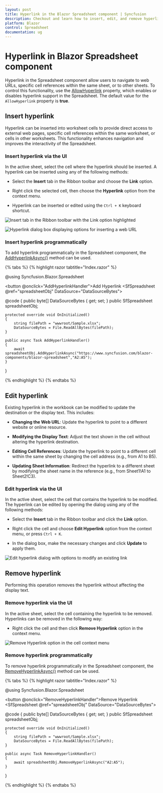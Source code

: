 ```yaml
---
layout: post
title: Hyperlink in the Blazor Spreadsheet component | Syncfusion
description: Checkout and learn how to insert, edit, and remove hyperlink in the Syncfusion Blazor Spreadsheet component and more.
platform: Blazor
control: Spreadsheet
documentation: ug
---
```


# Hyperlink in Blazor Spreadsheet component

Hyperlink in the Spreadsheet component allow users to navigate to web URLs, specific cell references within the same sheet, or to other sheets. To control this functionality, use the [AllowHyperlink](https://help.syncfusion.com/cr/blazor/Syncfusion.Blazor.Spreadsheet.SfSpreadsheet.html#Syncfusion_Blazor_Spreadsheet_SfSpreadsheet_AllowHyperLink) property, which enables or disables hyperlink support in the Spreadsheet. The default value for the `AllowHyperlink` property is **true**.

## Insert hyperlink

Hyperlink can be inserted into worksheet cells to provide direct access to external web pages, specific cell references within the same worksheet, or cells in other worksheets. This functionality enhances navigation and improves the interactivity of the Spreadsheet.

### Insert hyperlink via the UI

In the active sheet, select the cell where the hyperlink should be inserted. A hyperlink can be inserted using any of the following methods:

* Select the **Insert** tab in the Ribbon toolbar and choose the **Link** option.

* Right click the selected cell, then choose the **Hyperlink** option from the context menu.

* Hyperlink can be inserted or edited using the `Ctrl + K` keyboard shortcut.


![Insert tab in the Ribbon toolbar with the Link option highlighted](images/insert-link.png)

![Hyperlink dialog box displaying options for inserting a web URL](images/insert-hyperlink-dialogbox.png)

### Insert hyperlink programmatically

To add hyperlink programmatically in the Spreadsheet component, the [AddHyperlinkAsync()](https://help.syncfusion.com/cr/blazor/Syncfusion.Blazor.Spreadsheet.SfSpreadsheet.html#Syncfusion_Blazor_Spreadsheet_SfSpreadsheet_AddHyperlinkAsync_System_String_System_String_System_String_) method can be used.

{% tabs %}
{% highlight razor tabtitle="Index.razor" %}

@using Syncfusion.Blazor.Spreadsheet

<button @onclick="AddHyperlinkHandler">Add Hyperlink</button>
<SfSpreadsheet @ref="spreadsheetObj" DataSource="DataSourceBytes">
    <SpreadsheetRibbon></SpreadsheetRibbon>
</SfSpreadsheet>

@code {
    public byte[] DataSourceBytes { get; set; }
    public SfSpreadsheet spreadsheetObj;

    protected override void OnInitialized()
    {
        string filePath = "wwwroot/Sample.xlsx";
        DataSourceBytes = File.ReadAllBytes(filePath);
    }

    public async Task AddHyperlinkHandler()
    {
	    await spreadsheetObj.AddHyperlinkAsync("https://www.syncfusion.com/blazor-components/blazor-spreadsheet","A2:A5");
    }
}

{% endhighlight %}
{% endtabs %}

## Edit hyperlink

Existing hyperlink in the workbook can be modified to update the destination or the display text. This includes:

* **Changing the Web URL**: Update the hyperlink to point to a different website or online resource.

* **Modifying the Display Text**: Adjust the text shown in the cell without altering the hyperlink destination.

* **Editing Cell References**: Update the hyperlink to point to a different cell within the same sheet by changing the cell address (e.g., from A1 to B5).

* **Updating Sheet Information**: Redirect the hyperlink to a different sheet by modifying the sheet name in the reference (e.g., from Sheet1!A1 to Sheet2!C3).

### Edit hyperlink via the UI

In the active sheet, select the cell that contains the hyperlink to be modified. The hyperlink can be edited by opening the dialog using any of the following methods:

* Select the **Insert** tab in the Ribbon toolbar and click the **Link** option.

* Right click the cell and choose **Edit Hyperlink** option from the context menu, or press `Ctrl + K`.

* In the dialog box, make the necessary changes and click **Update** to apply them.

![Edit hyperlink dialog with options to modify an existing link](images/edit-hyperlink-dialogbox.png)

## Remove hyperlink

Performing this operation removes the hyperlink without affecting the display text.

### Remove hyperlink via the UI

In the active sheet, select the cell containing the hyperlink to be removed. Hyperlinks can be removed in the following way:

* Right click the cell and then click **Remove Hyperlink** option in the context menu.

![Remove Hyperlink option in the cell context menu](images/remove-hyperlink.png)

### Remove hyperlink programmatically

To remove hyperlink programmatically in the Spreadsheet component, the [RemoveHyperlinkAsync()](https://help.syncfusion.com/cr/blazor/Syncfusion.Blazor.Spreadsheet.SfSpreadsheet.html#Syncfusion_Blazor_Spreadsheet_SfSpreadsheet_RemoveHyperlinkAsync_System_String_) method can be used.

{% tabs %}
{% highlight razor tabtitle="Index.razor" %}

@using Syncfusion.Blazor.Spreadsheet

<button @onclick="RemoveHyperlinkHandler">Remove Hyperlink</button>
<SfSpreadsheet @ref="spreadsheetObj" DataSource="DataSourceBytes">
    <SpreadsheetRibbon></SpreadsheetRibbon>
</SfSpreadsheet>

@code {
    public byte[] DataSourceBytes { get; set; }
    public SfSpreadsheet spreadsheetObj;

    protected override void OnInitialized()
    {
        string filePath = "wwwroot/Sample.xlsx";
        DataSourceBytes = File.ReadAllBytes(filePath);
    }

    public async Task RemoveHyperlinkHandler()
    {
	    await spreadsheetObj.RemoveHyperlinkAsync("A2:A5");
    }
}

{% endhighlight %}
{% endtabs %}

